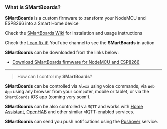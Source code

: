 ### What is **SMartBoards**?

**SMartBoards** is a custom firmware to transform your NodeMCU and ESP8266 into a Smart Home device

Check the [SMartBoards Wiki](https://github.com/icanfixitweb/SMartBoards/wiki) for installation and usage instructions

Check the [I can fix it!](https://www.youtube.com/icanfixit) YouTube channel to see the **SMartBoards** in action

**SMartBoards** can be downloaded from the links below:

  * [Download SMartBoards firmware for NodeMCU and ESP8266](https://github.com/icanfixitweb/SMartBoards/releases)
  
***

> How can I control my **SMartBoards**?

**SMartBoards** can be controlled via `Alexa` using voice commands, via `Web App` using any browser from your computer, mobile or tablet, or via the `SMartBoards` iOS app (coming very soon!). 

**SMartBoards** can be also controlled via `MQTT` and works with [Home Assistant](https://www.home-assistant.io/), [OpenHAB](https://www.openhab.org/) and other similar MQTT-enabled services.

**SMartBoards** can send you push notifications using the [Pushover](https://pushover.net/) service.
